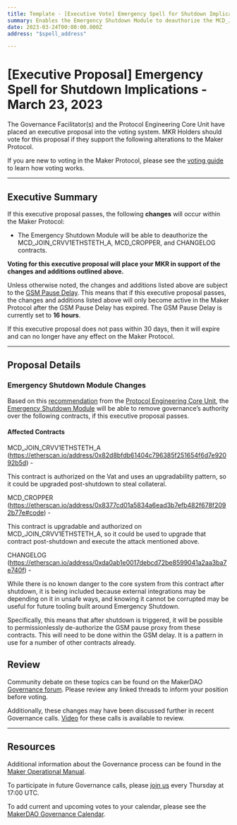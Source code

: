 ```yaml
---
title: Template - [Executive Vote] Emergency Spell for Shutdown Implications - March 23, 2023
summary: Enables the Emergency Shutdown Module to deauthorize the MCD_JOIN_CRVV1ETHSTETH_A, MCD_CROPPER, and CHANGELOG contracts to prevent malicious actions after shutdown.
date: 2023-03-24T00:00:00.000Z
address: "$spell_address"

---
```

# [Executive Proposal] Emergency Spell for Shutdown Implications - March 23, 2023

The Governance Facilitator(s) and the Protocol Engineering Core Unit have placed an executive proposal into the voting system. MKR Holders should vote for this proposal if they support the following alterations to the Maker Protocol.

If you are new to voting in the Maker Protocol, please see the [voting guide](https://manual.makerdao.com/governance/voting-in-makerdao/on-chain-governance) to learn how voting works.

---

## Executive Summary

If this executive proposal passes, the following **changes** will occur within the Maker Protocol:
- The Emergency Shutdown Module will be able to deauthorize the MCD_JOIN_CRVV1ETHSTETH_A, MCD_CROPPER, and CHANGELOG contracts.

**Voting for this executive proposal will place your MKR in support of the changes and additions outlined above.**

Unless otherwise noted, the changes and additions listed above are subject to the [GSM Pause Delay](https://manual.makerdao.com/parameter-index/core/param-gsm-pause-delay). This means that if this executive proposal passes, the changes and additions listed above will only become active in the Maker Protocol after the GSM Pause Delay has expired. The GSM Pause Delay is currently set to **16 hours**.

If this executive proposal does not pass within 30 days, then it will expire and can no longer have any effect on the Maker Protocol.

---

## Proposal Details

### Emergency Shutdown Module Changes

Based on this [recommendation](link) from the [Protocol Engineering Core Unit](https://mips.makerdao.com/mips/details/MIP39c2SP7), the [Emergency Shutdown Module](https://manual.makerdao.com/governance/emergency-shutdown) will be able to remove governance’s authority over the following contracts, if this executive proposal passes.

#### Affected Contracts 

MCD_JOIN_CRVV1ETHSTETH_A (https://etherscan.io/address/0x82d8bfdb61404c796385f251654f6d7e92092b5d) -

This contract is authorized on the Vat and uses an upgradability pattern, so it could be upgraded post-shutdown to steal collateral.

MCD_CROPPER (https://etherscan.io/address/0x8377cd01a5834a6ead3b7efb482f678f2092b77e#code) -

This contract is upgradable and authorized on MCD_JOIN_CRVV1ETHSTETH_A, so it could be used to upgrade that contract post-shutdown and execute the attack mentioned above.

CHANGELOG (https://etherscan.io/address/0xda0ab1e0017debcd72be8599041a2aa3ba7e740f) - 

While there is no known danger to the core system from this contract after shutdown, it is being included because external integrations may be depending on it in unsafe ways, and knowing it cannot be corrupted may be useful for future tooling built around Emergency Shutdown.

Specifically, this means that after shutdown is triggered, it will be possible to permissionlessly de-authorize the GSM pause proxy from these contracts. This will need to be done within the GSM delay. It is a pattern in use for a number of other contracts already.


## Review

Community debate on these topics can be found on the MakerDAO [Governance forum](https://forum.makerdao.com/). Please review any linked threads to inform your position before voting.

Additionally, these changes may have been discussed further in recent Governance calls. [Video](https://www.youtube.com/playlist?list=PLLzkWCj8ywWNq5-90-Id6VPSsrk4OWVan) for these calls is available to review.

---

## Resources

Additional information about the Governance process can be found in the [Maker Operational Manual](https://manual.makerdao.com).

To participate in future Governance calls, please [join us](https://forum.makerdao.com/tag/pubcall-:-governance-and-risk) every Thursday at 17:00 UTC.

To add current and upcoming votes to your calendar, please see the [MakerDAO Governance Calendar](https://manual.makerdao.com/makerdao/calendars/governance-calendar).
